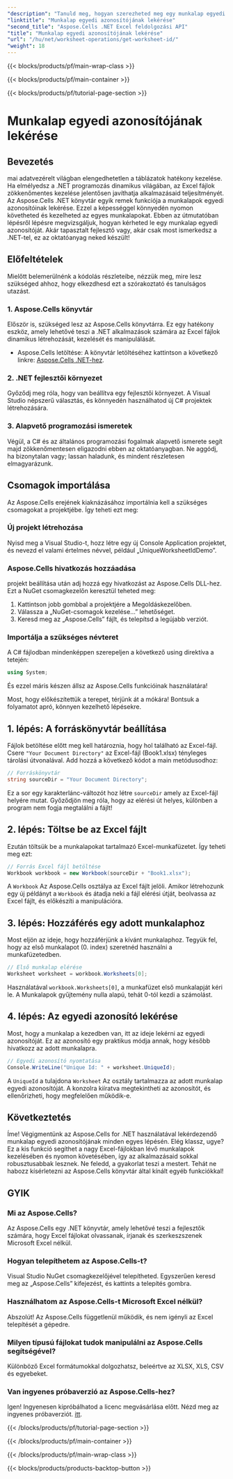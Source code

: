 ```yaml
---
"description": "Tanuld meg, hogyan szerezheted meg egy munkalap egyedi azonosítóját az Aspose.Cells for .NET használatával ebből a lépésről lépésre haladó útmutatóból. Kezeld hatékonyabban a táblázataidat."
"linktitle": "Munkalap egyedi azonosítójának lekérése"
"second_title": "Aspose.Cells .NET Excel feldolgozási API"
"title": "Munkalap egyedi azonosítójának lekérése"
"url": "/hu/net/worksheet-operations/get-worksheet-id/"
"weight": 18
---
```


{{< blocks/products/pf/main-wrap-class >}}

{{< blocks/products/pf/main-container >}}

{{< blocks/products/pf/tutorial-page-section >}}

# Munkalap egyedi azonosítójának lekérése

## Bevezetés
mai adatvezérelt világban elengedhetetlen a táblázatok hatékony kezelése. Ha elmélyedsz a .NET programozás dinamikus világában, az Excel fájlok zökkenőmentes kezelése jelentősen javíthatja alkalmazásaid teljesítményét. Az Aspose.Cells .NET könyvtár egyik remek funkciója a munkalapok egyedi azonosítóinak lekérése. Ezzel a képességgel könnyedén nyomon követheted és kezelheted az egyes munkalapokat. Ebben az útmutatóban lépésről lépésre megvizsgáljuk, hogyan kérheted le egy munkalap egyedi azonosítóját. Akár tapasztalt fejlesztő vagy, akár csak most ismerkedsz a .NET-tel, ez az oktatóanyag neked készült!
## Előfeltételek
Mielőtt belemerülnénk a kódolás részleteibe, nézzük meg, mire lesz szükséged ahhoz, hogy elkezdhesd ezt a szórakoztató és tanulságos utazást.
### 1. Aspose.Cells könyvtár
Először is, szükséged lesz az Aspose.Cells könyvtárra. Ez egy hatékony eszköz, amely lehetővé teszi a .NET alkalmazások számára az Excel fájlok dinamikus létrehozását, kezelését és manipulálását. 
- Aspose.Cells letöltése: A könyvtár letöltéséhez kattintson a következő linkre: [Aspose.Cells .NET-hez](https://releases.aspose.com/cells/net/).
### 2. .NET fejlesztői környezet
Győződj meg róla, hogy van beállítva egy fejlesztői környezet. A Visual Studio népszerű választás, és könnyedén használhatod új C# projektek létrehozására.
### 3. Alapvető programozási ismeretek
Végül, a C# és az általános programozási fogalmak alapvető ismerete segít majd zökkenőmentesen eligazodni ebben az oktatóanyagban. Ne aggódj, ha bizonytalan vagy; lassan haladunk, és mindent részletesen elmagyarázunk.
## Csomagok importálása
Az Aspose.Cells erejének kiaknázásához importálnia kell a szükséges csomagokat a projektjébe. Így teheti ezt meg:
### Új projekt létrehozása
Nyisd meg a Visual Studio-t, hozz létre egy új Console Application projektet, és nevezd el valami értelmes névvel, például „UniqueWorksheetIdDemo”.
### Aspose.Cells hivatkozás hozzáadása
projekt beállítása után adj hozzá egy hivatkozást az Aspose.Cells DLL-hez. Ezt a NuGet csomagkezelőn keresztül teheted meg:
1. Kattintson jobb gombbal a projektjére a Megoldáskezelőben.
2. Válassza a „NuGet-csomagok kezelése…” lehetőséget.
3. Keresd meg az „Aspose.Cells” fájlt, és telepítsd a legújabb verziót.
### Importálja a szükséges névteret
A C# fájlodban mindenképpen szerepeljen a következő using direktíva a tetején:
```csharp
using System;
```
És ezzel máris készen állsz az Aspose.Cells funkcióinak használatára!

Most, hogy előkészítettük a terepet, térjünk át a mókára! Bontsuk a folyamatot apró, könnyen kezelhető lépésekre.
## 1. lépés: A forráskönyvtár beállítása
Fájlok betöltése előtt meg kell határoznia, hogy hol található az Excel-fájl. Csere `"Your Document Directory"` az Excel-fájl (Book1.xlsx) tényleges tárolási útvonalával.
Add hozzá a következő kódot a main metódusodhoz:
```csharp
// Forráskönyvtár
string sourceDir = "Your Document Directory";
```
Ez a sor egy karakterlánc-változót hoz létre `sourceDir` amely az Excel-fájl helyére mutat. Győződjön meg róla, hogy az elérési út helyes, különben a program nem fogja megtalálni a fájlt!
## 2. lépés: Töltse be az Excel fájlt
Ezután töltsük be a munkalapokat tartalmazó Excel-munkafüzetet. Így teheti meg ezt:
```csharp
// Forrás Excel fájl betöltése
Workbook workbook = new Workbook(sourceDir + "Book1.xlsx");
```
A `Workbook` Az Aspose.Cells osztálya az Excel fájlt jelöli. Amikor létrehozunk egy új példányt a `Workbook` és átadja neki a fájl elérési útját, beolvassa az Excel fájlt, és előkészíti a manipulációra.
## 3. lépés: Hozzáférés egy adott munkalaphoz
Most eljön az ideje, hogy hozzáférjünk a kívánt munkalaphoz. Tegyük fel, hogy az első munkalapot (0. index) szeretnéd használni a munkafüzetedben.
```csharp
// Első munkalap elérése
Worksheet worksheet = workbook.Worksheets[0];
```
Használatával `workbook.Worksheets[0]`, a munkafüzet első munkalapját kéri le. A Munkalapok gyűjtemény nulla alapú, tehát 0-tól kezdi a számolást.
## 4. lépés: Az egyedi azonosító lekérése
Most, hogy a munkalap a kezedben van, itt az ideje lekérni az egyedi azonosítóját. Ez az azonosító egy praktikus módja annak, hogy később hivatkozz az adott munkalapra.
```csharp
// Egyedi azonosító nyomtatása
Console.WriteLine("Unique Id: " + worksheet.UniqueId);
```
A `UniqueId` a tulajdona `Worksheet` Az osztály tartalmazza az adott munkalap egyedi azonosítóját. A konzolra kiíratva megtekintheti az azonosítót, és ellenőrizheti, hogy megfelelően működik-e. 
## Következtetés
Íme! Végigmentünk az Aspose.Cells for .NET használatával lekérdezendő munkalap egyedi azonosítójának minden egyes lépésén. Elég klassz, ugye? Ez a kis funkció segíthet a nagy Excel-fájlokban lévő munkalapok kezelésében és nyomon követésében, így az alkalmazásaid sokkal robusztusabbak lesznek. Ne feledd, a gyakorlat teszi a mestert. Tehát ne habozz kísérletezni az Aspose.Cells könyvtár által kínált egyéb funkciókkal!
## GYIK
### Mi az Aspose.Cells?
Az Aspose.Cells egy .NET könyvtár, amely lehetővé teszi a fejlesztők számára, hogy Excel fájlokat olvassanak, írjanak és szerkeszszenek Microsoft Excel nélkül.
### Hogyan telepíthetem az Aspose.Cells-t?
Visual Studio NuGet csomagkezelőjével telepítheted. Egyszerűen keresd meg az „Aspose.Cells” kifejezést, és kattints a telepítés gombra.
### Használhatom az Aspose.Cells-t Microsoft Excel nélkül?
Abszolút! Az Aspose.Cells függetlenül működik, és nem igényli az Excel telepítését a gépedre.
### Milyen típusú fájlokat tudok manipulálni az Aspose.Cells segítségével?
Különböző Excel formátumokkal dolgozhatsz, beleértve az XLSX, XLS, CSV és egyebeket.
### Van ingyenes próbaverzió az Aspose.Cells-hez?
Igen! Ingyenesen kipróbálhatod a licenc megvásárlása előtt. Nézd meg az ingyenes próbaverziót. [itt](https://releases.aspose.com/).

{{< /blocks/products/pf/tutorial-page-section >}}

{{< /blocks/products/pf/main-container >}}

{{< /blocks/products/pf/main-wrap-class >}}

{{< blocks/products/products-backtop-button >}}